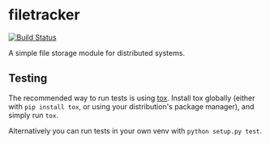 # filetracker

[![Build Status](https://travis-ci.org/sio2project/filetracker.svg?branch=master)](https://travis-ci.org/sio2project/filetracker)

A simple file storage module for distributed systems.

## Testing

The recommended way to run tests is using
[tox](https://tox.readthedocs.io/en/latest/index.html). Install tox
globally (either with `pip install tox`, or using your distribution's
package manager), and simply run `tox`.

Alternatively you can run tests in your own venv with `python setup.py test`.
